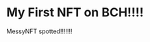 # My First NFT on BCH!!!!
MessyNFT spotted!!!!!!!
                                                                                                                   